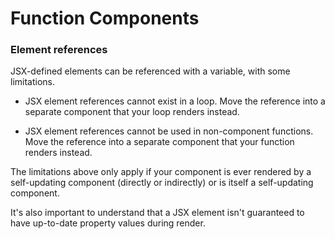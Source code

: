 # Function Components

### Element references

JSX-defined elements can be referenced with a variable, with some limitations.

- JSX element references cannot exist in a loop. Move the reference into
  a separate component that your loop renders instead.

- JSX element references cannot be used in non-component functions. Move
  the reference into a separate component that your function renders
  instead.

The limitations above only apply if your component is ever rendered by a
self-updating component (directly or indirectly) or is itself a
self-updating component.

It's also important to understand that a JSX element isn't guaranteed to
have up-to-date property values during render.
